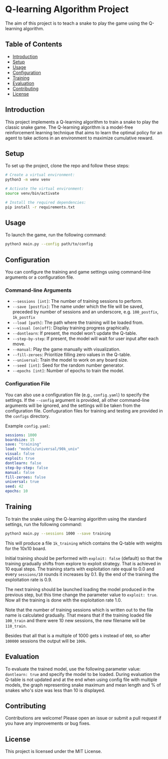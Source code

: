# Q-learning Algorithm Project

The aim of this project is to teach a snake to play the game using the Q-learning algorithm.

## Table of Contents
- [Introduction](#introduction)
- [Setup](#setup)
- [Usage](#usage)
- [Configuration](#configuration)
- [Training](#training)
- [Evaluation](#evaluation)
- [Contributing](#contributing)
- [License](#license)

## Introduction
This project implements a Q-learning algorithm to train a snake to play the classic snake game. The Q-learning algorithm is a model-free reinforcement learning technique that aims to learn the optimal policy for an agent to take actions in an environment to maximize cumulative reward.

## Setup
To set up the project, clone the repo and follow these steps:

```sh
# Create a virtual environment:
python3 -m venv venv

# Activate the virtual environment:
source venv/bin/activate

# Install the required dependencies:
pip install -r requirements.txt
```

## Usage
To launch the game, run the following command:
```sh
python3 main.py --config path/to/config
```

## Configuration
You can configure the training and game settings using command-line arguments or a configuration file.

### Command-line Arguments
- `--sessions [int]`: The number of training sessions to perform.
- `--save [postfix]`: The name under which the file will be saved, preceded by number of sessions and an underscore, e.g. `100_postfix`, `1k_postfix`
- `--load [path]`: The path where the training will be loaded from.
- `--visual [on|off]`: Display training progress graphically.
- `--dontlearn`: If present, the model won't update the Q-table.
- `--step-by-step`: If present, the model will wait for user input after each move.
- `--manual`: Play the game manually with visualization.
- `--fill-zeroes`: Prioritize filling zero values in the Q-table.
- `--universal`: Train the model to work on any board size.
- `--seed [int]`: Seed for the random number generator.
- `--epochs [int]`: Number of epochs to train the model.

### Configuration File
You can also use a configuration file (e.g., `config.yaml`) to specify the settings. If the `--config` argument is provided, all other command-line arguments will be ignored, and the settings will be taken from the configuration file. Confuguration files for training and testing are provided in the `configs` directory.

Example `config.yaml`:
```yaml
sessions: 1000
boardsize: 15
save: "training"
load: "models/universal/90k_univ"
visual: false
exploit: true
dontlearn: false
step-by-step: false
manual: false
fill-zeroes: false
universal: true
seed: 42
epochs: 10
```

## Training
To train the snake using the Q-learning algorithm using the standard settings, run the following command:
```sh
python3 main.py --sessions 1000 --save training
```
This will produce a file `1k_training` which contains the Q-table with weights for the 10x10 board.

Initial training should be performed with `exploit: false` (default) so that the training gradually shifts from explore to exploit strategy. That is achieved in 10 equal steps. The training starts with exploitation rate equal to 0.0 and every `sessions/10` rounds it increases by 0.1. By the end of the training the exploitation rate is 0.9.

The next training should be launched loading the model produced in the previous step, but this time change the parameter value to `exploit: true`. Now all the training is done with the exploitation rate 1.0.

Note that the number of training sessions which is written out to the file name is calculated gradually. That means that if the training loaded file `100_train` and there were 10 new sessions, the new filename will be `110_train`.

Besides that all that is a multiple of 1000 gets `k` instead of `000`, so after `100000` sessions the output will be `100k`.

## Evaluation
To evaluate the trained model, use the following parameter value: `dontlearn: true` and specify the model to be loaded. During evaluation the Q-table is not updated and at the end when using config file with multiple models, the graph representing snake maximum and mean length and % of snakes who's size was less than 10 is displayed.

## Contributing
Contributions are welcome! Please open an issue or submit a pull request if you have any improvements or bug fixes.

## License
This project is licensed under the MIT License.